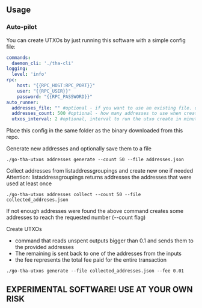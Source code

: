 ## Usage

### Auto-pilot  
You can create UTXOs by just running this software with a simple config file:
```yaml
commands:
  daemon_cli: './tha-cli'
logging:
  level: 'info'
rpc:
    host: "{{RPC_HOST:RPC_PORT}}"
    user: "{{RPC_USER}}"
    password: "{{RPC_PASSWORD}}"
auto_runner:
  addresses_file: "" #optional - if you want to use an existing file. otherwise it will create one for you with addresses fetched from the daemon
  addresses_count: 500 #optional - how many addresses to use when creating UTXOs
  utxos_interval: 2 #optional, interval to run the utxo create in minutes
```
Place this config in the same folder as the binary downloaded from this repo.

Generate new addresses and optionally save them to a file
```
./go-tha-utxos addresses generate --count 50 --file addresses.json 
```

Collect addresses from listaddressgroupings and create new one if needed  
Attention: listaddressgroupings returns addresses the addresses that were used at least once
```
./go-tha-utxos addresses collect --count 50 --file collected_addreses.json
```
If not enough addresses were found the above command creates some addresses to reach the requested number (--count flag)

Create UTXOs
- command that reads unspent outputs bigger than 0.1 and sends them to the provided addresses
- The remaining is sent back to one of the addresses from the inputs
- the fee represents the total fee paid for the entire transaction
```
./go-tha-utxos generate --file collected_addresses.json --fee 0.01
```

## EXPERIMENTAL SOFTWARE! USE AT YOUR OWN RISK
